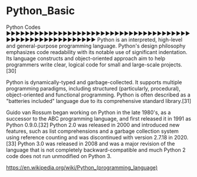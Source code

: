 # Python_Basic
Python Codes
►►►►►►►►►►►►►►►►►►►►►►►►►►►►►►►►►►►►►►►►►►►►►►►►►►►►►►►►►►
Python is an interpreted, high-level and general-purpose programming language. Python's design philosophy emphasizes code readability with its notable use of significant indentation. Its language constructs and object-oriented approach aim to help programmers write clear, logical code for small and large-scale projects.[30]

Python is dynamically-typed and garbage-collected. It supports multiple programming paradigms, including structured (particularly, procedural), object-oriented and functional programming. Python is often described as a "batteries included" language due to its comprehensive standard library.[31]

Guido van Rossum began working on Python in the late 1980's, as a successor to the ABC programming language, and first released it in 1991 as Python 0.9.0.[32] Python 2.0 was released in 2000 and introduced new features, such as list comprehensions and a garbage collection system using reference counting and was discontinued with version 2.7.18 in 2020.[33] Python 3.0 was released in 2008 and was a major revision of the language that is not completely backward-compatible and much Python 2 code does not run unmodified on Python 3.

https://en.wikipedia.org/wiki/Python_(programming_language)

